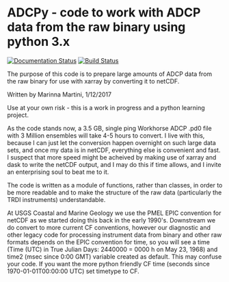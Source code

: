 # ADCPy - code to work with ADCP data from the raw binary using python 3.x

[![Documentation Status](https://readthedocs.org/projects/adcpy/badge/?version=latest)](https://adcpy.readthedocs.io/en/latest/?badge=latest)
[![Build Status](https://travis-ci.org/mmartini-usgs/ADCPy.svg?branch=master)](https://travis-ci.org/mmartini-usgs/ADCPy)

The purpose of this code is to prepare large amounts of ADCP data from the raw binary for use with xarray by converting it to netCDF.  

Written by Marinna Martini, 1/12/2017

Use at  your own risk - this is a work in progress and a python learning project.

As the code stands now, a 3.5 GB, single ping Workhorse ADCP .pd0 file with 3 Million ensembles will take 4-5 hours to convert.  I live with this, because I can just let the conversion happen overnight on such large data sets, and once my data is in netCDF, everything else is convenient and fast.  I suspect that more speed might be acheived by making use of xarray and dask to write the netCDF output, and I may do this if time allows, and I invite an enterprising soul to beat me to it.

The code is written as a module of functions, rather than classes, in order to be more readable and to make the structure of the raw data (particularly the TRDI instruments) understandable.

At USGS Coastal and Marine Geology we use the PMEL EPIC convention for netCDF as we started doing this back in the early 1990's.  Downstream we do convert to more current CF conventions, however our diagnostic and other legacy code for processing instrument data from binary and other raw formats depends on the EPIC convention for time, so you will see a time (Time (UTC) in True Julian Days: 2440000 = 0000 h on May 23, 1968) and time2 (msec since 0:00 GMT) variable created as default.  This may confuse your code.  If you want the more python friendly CF time (seconds since 1970-01-01T00:00:00 UTC) set timetype to CF.
